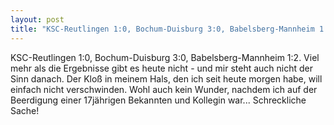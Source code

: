 ```yaml
---
layout: post
title: "KSC-Reutlingen 1:0, Bochum-Duisburg 3:0, Babelsberg-Mannheim 1:2."
---
```


KSC-Reutlingen 1:0, Bochum-Duisburg 3:0, Babelsberg-Mannheim 1:2. Viel mehr als die Ergebnisse gibt es heute nicht - und mir steht auch nicht der Sinn danach. Der Kloß in meinem Hals, den ich seit heute morgen habe, will einfach nicht verschwinden. Wohl auch kein Wunder, nachdem ich auf der Beerdigung einer 17jährigen Bekannten und Kollegin war... Schreckliche Sache!
